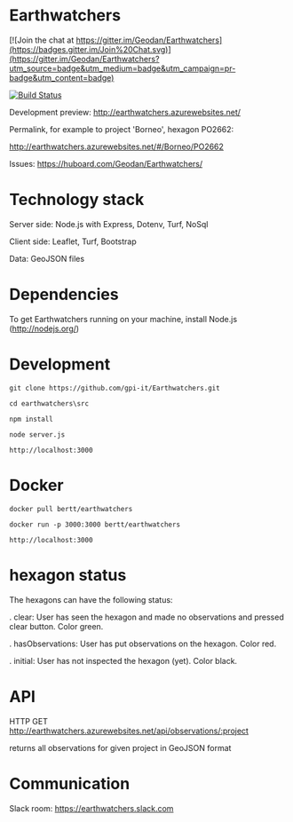# Earthwatchers

[![Join the chat at https://gitter.im/Geodan/Earthwatchers](https://badges.gitter.im/Join%20Chat.svg)](https://gitter.im/Geodan/Earthwatchers?utm_source=badge&utm_medium=badge&utm_campaign=pr-badge&utm_content=badge)

[![Build Status](https://travis-ci.org/Geodan/Earthwatchers.svg?branch=master)](https://travis-ci.org/Geodan/Earthwatchers)

Development preview: http://earthwatchers.azurewebsites.net/

Permalink, for example to project 'Borneo', hexagon PO2662: 

http://earthwatchers.azurewebsites.net/#/Borneo/PO2662

Issues: https://huboard.com/Geodan/Earthwatchers/

# Technology stack

Server side: Node.js with Express, Dotenv, Turf, NoSql

Client side: Leaflet, Turf, Bootstrap

Data: GeoJSON files

# Dependencies

To get Earthwatchers running on your machine, install Node.js (http://nodejs.org/)

# Development

```
git clone https://github.com/gpi-it/Earthwatchers.git

cd earthwatchers\src

npm install

node server.js

http://localhost:3000
```

# Docker

```
docker pull bertt/earthwatchers

docker run -p 3000:3000 bertt/earthwatchers

http://localhost:3000
```

# hexagon status

The hexagons can have the following status:

. clear: User has seen the hexagon and made no observations and pressed clear button. Color green.

. hasObservations: User has put observations on the hexagon. Color red.

. initial: User has not inspected the hexagon (yet). Color black.

# API

HTTP GET http://earthwatchers.azurewebsites.net/api/observations/:project

returns all observations for given project in GeoJSON format

# Communication

Slack room:  https://earthwatchers.slack.com
